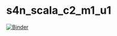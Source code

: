 # s4n_scala_c2_m1_u1

[![Binder](https://mybinder.org/badge_logo.svg)](https://mybinder.org/v2/gh/juancardonas4n/s4n_scala_c2_m1_u1/HEAD?filepath=notebooks%2Fnb_c2_m1_u4%2FC2_M1_U1_NB_01.ipynb)

